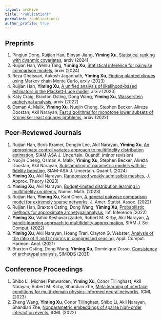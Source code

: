 ```yaml
---
layout: archive
title: "Publications"
permalink: /publications/
author_profile: true
---
```


## Preprints

1. Pingjun Dong, Ruijian Han, Binyan Jiang, <strong>Yiming Xu</strong>, [Statistical ranking with dyanmic covariates](https://arxiv.org/abs/2406.16507), arxiv (2024)
2. Ruijian Han, Wenlu Tang, <strong>Yiming Xu</strong>, [Statistical inference for pairwise comparison models](https://arxiv.org/abs/2401.08463), arxiv (2024)
3. Reza Gheissari, Aukosh Jagannath, <strong>Yiming Xu</strong>, [Finding planted cliques using Markov chain Monte Carlo](https://arxiv.org/abs/2311.07540), arxiv (2023)
4. Ruijian Han, <strong>Yiming Xu</strong>, [A unified analysis of likelihood-based estimators in the Plackett-Luce model](https://arxiv.org/abs/2306.02821), arxiv (2023)
5. Katy Craig, Braxton Osting, Dong Wang, <strong>Yiming Xu</strong>, [Wasserstein archetypal analysis](https://arxiv.org/abs/2210.14298), arxiv (2022)
6. Osman A. Malik, <strong>Yiming Xu</strong>, Nuojin Cheng, Stephen Becker, Alireza Doostan, Akil Narayan, [Fast algorithms for monotone lower subsets of Kronecker least squares problems](https://arxiv.org/abs/2209.05662), arxiv (2022)



## Peer-Reviewed Journals

1. Ruijian Han, Boris Kramer, Dongjin Lee, Akil Narayan, <strong>Yiming Xu</strong>, [An approximate control variates approach to multifidelity distribution estimation](https://arxiv.org/abs/2303.06422), SIAM-ASA J. Uncertain. Quantif. (minor revision)
2. Nuojin Cheng, Osman A. Malik, <strong>Yiming Xu</strong>, Stephen Becker, Alireza Doostan, Akil Narayan, [Subsampling of parametric models with bi-fidelity boosting](https://arxiv.org/abs/2209.05705), SIAM-ASA J. Uncertain. Quantif. (2024)
3. <strong>Yiming Xu</strong>, Akil Narayan, [Randomized weakly admissible meshes](https://www.sciencedirect.com/science/article/abs/pii/S0021904522001071), J. Approx. Theory (2023)
4. <strong>Yiming Xu</strong>, Akil Narayan, [Budget-limited distribution learning in multifidelity problems](https://link.springer.com/article/10.1007/s00211-022-01337-5), Numer. Math. (2023)
5. Ruijian Han, <strong>Yiming Xu</strong>, Kani Chen, [A general pairwise comparison model for extremely sparse networks](https://www.tandfonline.com/doi/abs/10.1080/01621459.2022.2053137?journalCode=uasa20), J. Amer. Statist. Assoc. (2022)
6. Ruijian Han, Braxton Osting, Dong Wang, <strong>Yiming Xu</strong>, [Probabilistic methods for approximate archetypal analysis](https://academic.oup.com/imaiai/article/12/1/466/6576183), Inf. Inference (2022)
7. <strong>Yiming Xu</strong>, Vahid Keshavarzzadeh, Robert M. Kirby, Akil Narayan, [A bandit-learning approach to multifidelity approximation](https://epubs.siam.org/doi/abs/10.1137/21M1408312?journalCode=sjoce3), SIAM J. Sci. Comput. (2022)
8. <strong>Yiming Xu</strong>, Akil Narayan, Hoang Tran, Clayton G. Webster, [Analysis of the ratio of l1 and l2 norms in compressed sensing](https://www.sciencedirect.com/science/article/abs/pii/S1063520321000567), Appl. Comput. Harmon. Anal. (2021)
9. Braxton Osting, Dong Wang, <strong>Yiming Xu</strong>, Dominique Zosso, [Consistency of archetypal analysis](https://epubs.siam.org/doi/abs/10.1137/20M1331792), SIMODS (2021)


## Conference Proceedings

1. Shibo Li, Michael Penwarden, <strong>Yiming Xu</strong>, Conor Tillinghast, Akil Narayan, Robert M. Kirby, Shandian Zhe, [Meta learning of interface conditions for multi-domain physics-informed neural networks](https://openreview.net/pdf?id=e694Xvz6Q6), ICML (2023)
2. Zheng Wang, <strong>Yiming Xu</strong>, Conor Tillinghast, Shibo Li, Akil Narayan, Shandian Zhe, [Nonparametric embeddings of sparse high-order interaction events](https://proceedings.mlr.press/v162/wang22ah.html), ICML (2022)

